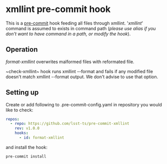 # xmllint pre-commit hook

This is a [pre-commit](https://pre-commit.com) hook feeding all files through
xmllint. '*xmllint*' command is assumed to exists in command path (*please use
alias if you don't want to have command in a path, or modify the hook*).

## Operation

*format-xmllint* overwrites malformed files with reformated file.

~check-xmllint~ hook runs xmllint --format and fails if any modified file
doesn't match xmllint --format output. We don't advise to use that option.

## Setting up

Create or add following to .pre-commit-config.yaml in repository you would like to check:

```yaml
repos:
  - repo: https://github.com/lsst-ts/pre-commit-xmllint
    rev: v1.0.0
    hooks:
      - id: format-xmllint
```

and install the hook:

```sh
pre-commit install
```